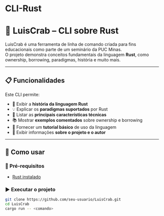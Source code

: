 # CLI-Rust
# 🦀 LuisCrab – CLI sobre Rust

LuisCrab é uma ferramenta de linha de comando criada para fins educacionais como parte de um seminário da PUC Minas.  
O projeto demonstra conceitos fundamentais da linguagem **Rust**, como ownership, borrowing, paradigmas, história e muito mais.

---

## 📋 Funcionalidades

Este CLI permite:

- 📖 Exibir a **história da linguagem Rust**
- 💡 Explicar os **paradigmas suportados** por Rust
- 🧩 Listar as **principais características técnicas**
- 📚 Mostrar **exemplos comentados** sobre ownership e borrowing
- 📘 Fornecer um **tutorial básico** de uso da linguagem
- 🧾 Exibir informações **sobre o projeto e o autor**

---

## 🚀 Como usar

### 🔧 Pré-requisitos

- [Rust instalado](https://rustup.rs)

### ▶️ Executar o projeto

```bash
git clone https://github.com/seu-usuario/LuisCrab.git
cd LuisCrab
cargo run -- <comando>
